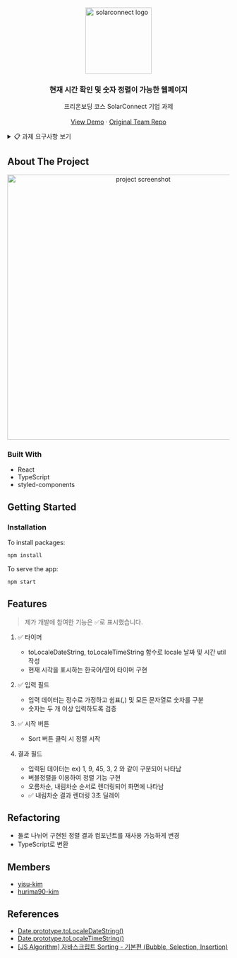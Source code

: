 <!-- PROJECT LOGO -->
<br />
<p align="center">
  <a href="https://www.solarconnect.kr/">
    <img src="https://user-images.githubusercontent.com/37607373/130215930-0247f890-9ac1-4764-a742-08457a929cb0.jpg" alt="solarconnect logo" width=150 />
  </a>

  <h3 align="center">현재 시간 확인 및 숫자 정렬이 가능한 웹페이지</h3>
  
  <p align="center">
    프리온보딩 코스 SolarConnect 기업 과제
    <br />
    <br />
    <a href="https://solar-connect-sorting-machine.netlify.app/">View Demo</a>
    ·
    <a href="https://github.com/six-sense/4_solarConnect_team3">Original Team Repo</a>
  </p>
</p>

<!-- Assignment Requirements -->
<details>
  <summary>📋 과제 요구사항 보기</summary>
  <div markdown="1">

#### 과제 요약

- 소팅 기능을 가진 서비스입니다.
- 숫자를 스트링으로 입력 받고, 버튼을 누르면 결과가 나타납니다.

<p align="center">
  <img src="https://user-images.githubusercontent.com/37607373/133918092-7404fd4d-e380-4600-942a-3d0e300bd9cd.jpg" alt="wireframe of sorting machine" />
</p>

#### 과제 조건

1. 타이머

   - [1, 6. 타이머]는 재활용이 가능한 Component로 구성합니다.
   - [1. 타이머]는 “ko-KR” 지역시간 표기법으로 나타냅니다. (예> 2021년 7월 20일 화요일)
   - [6. 타이머]는 “en-US” 지역시간 표기법으로 나타냅니다. (예> Tuesday July 20, 2021)
   - 한국 표준시를 기준으로 나타냅니다.

2. 입력

   - 사용자의 입력을 받습니다.
   - 입력 데이터의 형식은 “숫자, 숫자, 숫자…” 입니다. (예> 1,2,3,4)
   - 잘못된 형식의 입력데이터는 예외처리하여 사용합니다.

3. 시작

   - 사용자가 버튼을 누르면 소팅이 시작됩니다.
   - [4. 결과 필드]에 바로 노출 되고 3초 후에 [5. 결과 필드]에 결과가 노출 됩니다.

4. 결과

   - 결과 데이터의 형식은 “숫자, 숫자, 숫자…” 입니다. (예> 1, 2, 3, 4)
   - [4. 결과 필드]에서는 오름차순 결과를 나타냅니다.
   - [5. 결과 필드]에서는 내림차순 결과를 나타냅니다.
   - 알고리즘은 소팅알고리즘을 사용하지 않고, 본인이 구현할 수 있는 정렬 방법으로 직접 구현합니다.

5. 기타 조건

   - ReactJS로 구현합니다.
   - 과제를 위한 추가적인 패키지 설치는 자유입니다.
   - 레이아웃은 그림을 참고하되, UI 및 UX는 작성자 편의에 맞게 구현합니다.
   - 상기 조건을 제외한 모든 부분들은 작성자 편의에 맞게 구현합니다.

#### 추가

- 과제 수행중에 참고했던 사이트가 있다면 README.md 파일에 출처를 기입합니다.
- 예> 정렬알고리즘 : https://정렬알고리즘.co.kr

  </div>
</details>

## About The Project

<p align="center">
  <img src="https://user-images.githubusercontent.com/37607373/133918749-83ccb991-0162-4f23-aae5-c50968d8457e.gif" alt="project screenshot" height=600 />
</p>

### Built With

- React
- TypeScript
- styled-components

## Getting Started

### Installation

To install packages:

```sh
npm install
```

To serve the app:

```sh
npm start
```

## Features

> 제가 개발에 참여한 기능은 ✅로 표시했습니다.

1. ✅ 타이머

   - toLocaleDateString, toLocaleTimeString 함수로 locale 날짜 및 시간 util 작성
   - 현재 시각을 표시하는 한국어/영어 타이머 구현

2. ✅ 입력 필드

   - 입력 데이터는 정수로 가정하고 쉼표(,) 및 모든 문자열로 숫자를 구분
   - 숫자는 두 개 이상 입력하도록 검증

3. ✅ 시작 버튼

   - Sort 버튼 클릭 시 정렬 시작

4. 결과 필드

   - 입력된 데이터는 ex) 1, 9, 45, 3, 2 와 같이 구분되어 나타남
   - 버블정렬을 이용하여 정렬 기능 구현
   - 오름차순, 내림차순 순서로 렌더링되어 화면에 나타남
   - ✅ 내림차순 결과 렌더링 3초 딜레이

## Refactoring

- 둘로 나뉘어 구현된 정렬 결과 컴포넌트를 재사용 가능하게 변경
- TypeScript로 변환

## Members

- [yisu-kim](https://github.com/yisu-kim)
- [hurima90-kim](https://github.com/hurima90-kim)

## References

- [Date.prototype.toLocaleDateString()](https://developer.mozilla.org/en-US/docs/Web/JavaScript/Reference/Global_Objects/Date/toLocaleDateString)
- [Date.prototype.toLocaleTimeString()](https://developer.mozilla.org/en-US/docs/Web/JavaScript/Reference/Global_Objects/Date/toLocaleTimeString)
- [[JS Algorithm] 자바스크립트 Sorting - 기본편 (Bubble, Selection, Insertion)](https://velog.io/@young_mason/Algorithm-%EC%9E%90%EB%B0%94%EC%8A%A4%ED%81%AC%EB%A6%BD%ED%8A%B8-Sorting-%EC%95%8C%EA%B3%A0%EB%A6%AC%EC%A6%98-Basic%ED%8E%B8)
